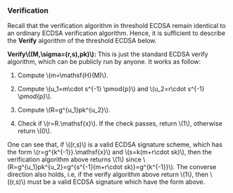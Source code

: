 ### Verification

Recall that the verification algorithm in threshold ECDSA remain identical to an ordinary ECDSA verification algorithm. Hence, it is sufficient to describe the **Verify** algorithm of the threshold ECDSA below.

**Verify\\((M,\sigma=(r,s),pk)\\):** This is just the standard ECDSA verify algorithm, which can be publicly run by anyone. It works as follow: 

1. Compute \\(m=\mathsf{H}(M)\\).

2. Compute \\(u_1=m\cdot s^{-1} \pmod{p}\\) and \\(u_2=r\cdot s^{-1} \pmod{p}\\).

3. Compute \\(R=g^{u_1}pk^{u_2}\\).

4. Check if \\(r=R.\mathsf{x}\\). If the check passes, return \\(1\\), otherwise return \\(0\\).

One can see that, if \\((r,s)\\) is a valid ECDSA signature scheme, which has the form \\(r=g^{k^{-1}}.\mathsf{x}\\) and \\(s=k(m+r\cdot sk)\\), then the verification algorithm above returns \\(1\\) since \\(R=g^{u_1}pk^{u_2}=g^{s^{-1}(m+r\cdot sk)}=g^{k^{-1}}\\). The converse direction also holds, i.e, if the verify algorithm above return \\(1\\), then \\((r,s)\\) must be  a valid ECDSA signature which have the form above.